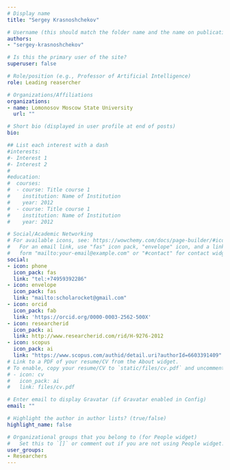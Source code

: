 ```yaml
---
# Display name
title: "Sergey Krasnoshchekov"

# Username (this should match the folder name and the name on publications)
authors:
- "sergey-krasnoshchekov"

# Is this the primary user of the site?
superuser: false

# Role/position (e.g., Professor of Artificial Intelligence)
role: Leading reasercher

# Organizations/Affiliations
organizations:
- name: Lomonosov Moscow State University
  url: ""

# Short bio (displayed in user profile at end of posts)
bio: 

## List each interest with a dash
#interests:
#- Interest 1
#- Interest 2
#
#education:
#  courses:
#  - course: Title course 1
#    institution: Name of Institution
#    year: 2012
#  - course: Title course 1
#    institution: Name of Institution
#    year: 2012

# Social/Academic Networking
# For available icons, see: https://wowchemy.com/docs/page-builder/#icons
#   For an email link, use "fas" icon pack, "envelope" icon, and a link in the
#   form "mailto:your-email@example.com" or "#contact" for contact widget.
social:
- icon: phone
  icon_pack: fas
  link: "tel:+74959392286"
- icon: envelope
  icon_pack: fas
  link: "mailto:scholarocket@gmail.com"
- icon: orcid
  icon_pack: fab
  link: 'https://orcid.org/0000-0003-2562-500X'
- icon: researcherid
  icon_pack: ai
  link: http://www.researcherid.com/rid/H-9276-2012
- icon: scopus
  icon_pack: ai
  link: "https://www.scopus.com/authid/detail.uri?authorId=6603391409"
# Link to a PDF of your resume/CV from the About widget.
# To enable, copy your resume/CV to `static/files/cv.pdf` and uncomment the lines below.
# - icon: cv
#   icon_pack: ai
#   link: files/cv.pdf

# Enter email to display Gravatar (if Gravatar enabled in Config)
email: ""

# Highlight the author in author lists? (true/false)
highlight_name: false

# Organizational groups that you belong to (for People widget)
#   Set this to `[]` or comment out if you are not using People widget.
user_groups:
- Researchers
---
```

